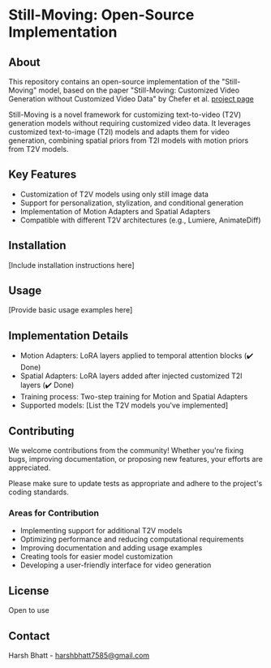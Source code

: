 # Still-Moving: Open-Source Implementation

## About

This repository contains an open-source implementation of the "Still-Moving" model, based on the paper "Still-Moving: Customized Video Generation without Customized Video Data" by Chefer et al.
[project page](https://still-moving.github.io/)

Still-Moving is a novel framework for customizing text-to-video (T2V) generation models without requiring customized video data. It leverages customized text-to-image (T2I) models and adapts them for video generation, combining spatial priors from T2I models with motion priors from T2V models.

## Key Features

- Customization of T2V models using only still image data
- Support for personalization, stylization, and conditional generation
- Implementation of Motion Adapters and Spatial Adapters
- Compatible with different T2V architectures (e.g., Lumiere, AnimateDiff)

## Installation

[Include installation instructions here]

## Usage

[Provide basic usage examples here]

## Implementation Details

- Motion Adapters: LoRA layers applied to temporal attention blocks (✔️ Done)
- Spatial Adapters: LoRA layers added after injected customized T2I layers (✔️ Done)
- Training process: Two-step training for Motion and Spatial Adapters
- Supported models: [List the T2V models you've implemented]


## Contributing

We welcome contributions from the community! Whether you're fixing bugs, improving documentation, or proposing new features, your efforts are appreciated.

Please make sure to update tests as appropriate and adhere to the project's coding standards.

### Areas for Contribution

- Implementing support for additional T2V models
- Optimizing performance and reducing computational requirements
- Improving documentation and adding usage examples
- Creating tools for easier model customization
- Developing a user-friendly interface for video generation

## License

Open to use

## Contact

Harsh Bhatt - harshbhatt7585@gmail.com

